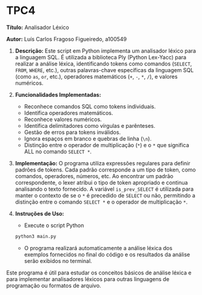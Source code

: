 # TPC4
**Título:** Analisador Léxico

**Autor:** Luís Carlos Fragoso Figueiredo, a100549

1. **Descrição:**
    Este script em Python implementa um analisador léxico para a linguagem SQL. É utilizada a biblioteca Ply (Python Lex-Yacc) para realizar a análise léxica, identificando tokens como comandos (`SELECT`, `FROM`, `WHERE`, etc.), outras palavras-chave específicas da linguagem SQL (como `as`, `or`, etc.), operadores matemáticos (`+`, `-`, `*`, `/`), e valores numéricos. 

2. **Funcionalidades Implementadas:**
    - Reconhece comandos SQL como tokens individuais.
    - Identifica operadores matemáticos.
    - Reconhece valores numéricos.
    - Identifica delimitadores como vírgulas e parênteses.
    - Gestão de erros para tokens inválidos.
    - Ignora espaços em branco e quebras de linha (`\n`).
    - Distinção entre o operador de multiplicação (`*`) e o `*` que significa ALL no comando `SELECT *`.

3. **Implementação:**
    O programa utiliza expressões regulares para definir padrões de tokens. Cada padrão corresponde a um tipo de token, como comandos, operadores, números, etc. Ao encontrar um padrão correspondente, o lexer atribui o tipo de token apropriado e continua analisando o texto fornecido. A variável `is_prev_SELECT` é utilizada para manter o contexto de se o `*` é precedido de `SELECT` ou não, permitindo a distinção entre o comando `SELECT *` e o operador de multiplicação `*`.

4. **Instruções de Uso:**
    - Execute o script Python 
    ```bash
    python3 main.py
    ```
    - O programa realizará automaticamente a análise léxica dos exemplos fornecidos no final do código e os resultados da análise serão exibidos no terminal.

Este programa é útil para estudar os conceitos básicos de análise léxica e para implementar analisadores léxicos para outras linguagens de programação ou formatos de arquivo.